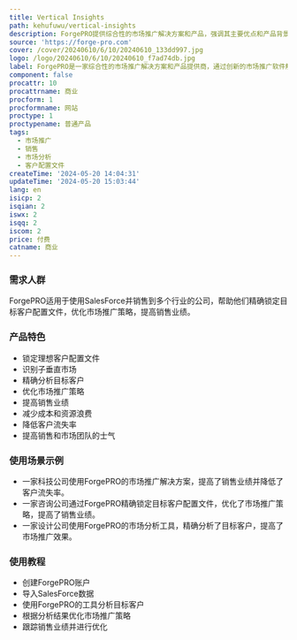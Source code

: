 ```yaml
---
title: Vertical Insights
path: kehufuwu/vertical-insights
description: ForgePRO提供综合性的市场推广解决方案和产品，强调其主要优点和产品背景信息。
source: 'https://forge-pro.com'
cover: /cover/20240610/6/10/20240610_133dd997.jpg
logo: /logo/20240610/6/10/20240610_f7ad74db.jpg
label: ForgePRO是一家综合性的市场推广解决方案和产品提供商，通过创新的市场推广软件解决方案等方式，加速销售业绩。
component: false
procattr: 10
procattrname: 商业
procform: 1
procformname: 网站
proctype: 1
proctypename: 普通产品
tags:
  - 市场推广
  - 销售
  - 市场分析
  - 客户配置文件
createTime: '2024-05-20 14:04:31'
updateTime: '2024-05-20 15:03:44'
lang: en
isicp: 2
isqian: 2
iswx: 2
isqq: 2
iscom: 2
price: 付费
catname: 商业
---
```




### 需求人群
ForgePRO适用于使用SalesForce并销售到多个行业的公司，帮助他们精确锁定目标客户配置文件，优化市场推广策略，提高销售业绩。

### 产品特色
* 锁定理想客户配置文件
* 识别子垂直市场
* 精确分析目标客户
* 优化市场推广策略
* 提高销售业绩
* 减少成本和资源浪费
* 降低客户流失率
* 提高销售和市场团队的士气

### 使用场景示例
* 一家科技公司使用ForgePRO的市场推广解决方案，提高了销售业绩并降低了客户流失率。
* 一家咨询公司通过ForgePRO精确锁定目标客户配置文件，优化了市场推广策略，提高了销售业绩。
* 一家设计公司使用ForgePRO的市场分析工具，精确分析了目标客户，提高了市场推广效果。

### 使用教程
* 创建ForgePRO账户
* 导入SalesForce数据
* 使用ForgePRO的工具分析目标客户
* 根据分析结果优化市场推广策略
* 跟踪销售业绩并进行优化

  
